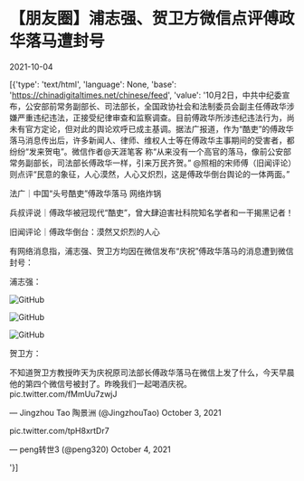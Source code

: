 # 【朋友圈】浦志强、贺卫方微信点评傅政华落马遭封号

2021-10-04

[{'type': 'text/html', 'language': None, 'base': 'https://chinadigitaltimes.net/chinese/feed', 'value': '10月2日，中共中纪委宣布，公安部前常务副部长、司法部长，全国政协社会和法制委员会副主任傅政华涉嫌严重违纪违法，正接受纪律审查和监察调查。目前傅政华所涉违纪违法行为，尚未有官方定论，但对此的舆论欢呼已成主基调。据法广报道，作为“酷吏”的傅政华落马消息传出后，许多新闻人、律师、维权人士等在傅政华主事期间的受害者，都纷纷“发来贺电”。微信作者@天涯笔客 称“从来没有一个高官的落马，像前公安部常务副部长，司法部长傅政华一样，引来万民齐贺。” @照相的宋师傅（旧闻评论）则点评“民意的象征，人心漠然，人心又炽烈，这是傅政华倒台舆论的一体两面。”





法广｜中国“头号酷吏”傅政华落马 网络炸锅





兵叔评说｜傅政华被冠现代“酷吏”，曾大肆迫害社科院知名学者和一干揭黑记者！





旧闻评论｜傅政华倒台：漠然又炽烈的人心





有网络消息指，浦志强、贺卫方均因在微信发布“庆祝”傅政华落马的消息遭到微信封号：

浦志强：

![GitHub](https://chinadigitaltimes.net/chinese/files/2021/10/image-1633370652276.png)

![GitHub](https://chinadigitaltimes.net/chinese/files/2021/10/image-1633370667318.png)

![GitHub](https://chinadigitaltimes.net/chinese/files/2021/10/image-1633370682764.png)

贺卫方：



不知道贺卫方教授昨天为庆祝原司法部长傅政华落马在微信上发了什么，今天早晨他的第四个微信号被封了。昨晚我们一起喝酒庆祝。 pic.twitter.com/fMmUu7zwjJ

&mdash; Jingzhou Tao 陶景洲 (@JingzhouTao) October 3, 2021





pic.twitter.com/tpH8xrtDr7

&mdash; peng转世3 (@peng320) October 4, 2021

'}]